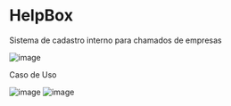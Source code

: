 # HelpBox
Sistema de cadastro interno para chamados de empresas

![image](https://github.com/user-attachments/assets/720919c2-420e-4943-9aa6-e503bb8228c4)

Caso de Uso

![image](https://github.com/user-attachments/assets/14961362-c99a-4772-adf4-89b03044e009)
![image](https://github.com/user-attachments/assets/14961362-c99a-4772-adf4-89b03044e009)
